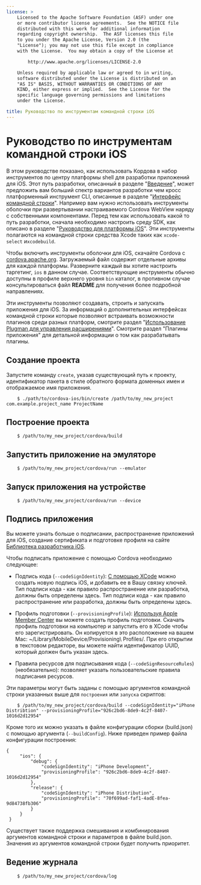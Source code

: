 ```yaml
---
license: >
    Licensed to the Apache Software Foundation (ASF) under one
    or more contributor license agreements.  See the NOTICE file
    distributed with this work for additional information
    regarding copyright ownership.  The ASF licenses this file
    to you under the Apache License, Version 2.0 (the
    "License"); you may not use this file except in compliance
    with the License.  You may obtain a copy of the License at

        http://www.apache.org/licenses/LICENSE-2.0

    Unless required by applicable law or agreed to in writing,
    software distributed under the License is distributed on an
    "AS IS" BASIS, WITHOUT WARRANTIES OR CONDITIONS OF ANY
    KIND, either express or implied.  See the License for the
    specific language governing permissions and limitations
    under the License.

title: Руководство по инструментам командной строки iOS
---
```


# Руководство по инструментам командной строки iOS

В этом руководстве показано, как использовать Кордова в набор инструментов по центру платформы shell для разработки приложений для iOS. Этот путь разработки, описанный в разделе "[Введение](../../overview/index.html)", может предложить вам больший спектр вариантов разработки чем кросс платформенный инструмент CLI, описанные в разделе "[Интерфейс командной строки](../../cli/index.html)". Например вам нужно использовать инструменты оболочки при развертывании настраиваемого Cordova WebView наряду с собственными компонентами. Перед тем как использовать какой то путь разработки, сначала необходимо настроить среду SDK, как описано в разделе "[Руководство для платформы iOS](index.html)". Эти инструменты полагаются на командной строки средства Xcode таких как `xcode-select` и`xcodebuild`.

Чтобы включить инструменты оболочки для iOS, скачайте Cordova с [cordova.apache.org][1]. Загружаемый файл содержит отдельные архивы для каждой платформы. Разверните каждый вы хотите настроить таргетинг, `ios` в данном случае. Соответствующие инструменты обычно доступны в профиле верхнего уровня `bin` каталог, в противном случае консультироваться файл **README** для получения более подробной направлениях.

 [1]: http://cordova.apache.org

Эти инструменты позволяют создавать, строить и запускать приложения для iOS. За информаций о дополнительных интерфейсах командной строки которые позволяют встраивать возможности плагинов среди разных платформ, смотрите раздел "[Использование Plugman для управления расширениями](../../../plugin_ref/plugman.html)". Смотрите раздел "Плагины приложения" для детальной информации о том как разрабатывать плагины.

## Создание проекта

Запустите команду `create`, указав существующий путь к проекту, идентификатор пакета в стиле обратного формата доменных имен и отображаемое имя приложения.

        $ ./path/to/cordova-ios/bin/create /path/to/my_new_project com.example.project_name ProjectName
    

## Построение проекта

        $ /path/to/my_new_project/cordova/build
    

## Запустить приложение на эмуляторе

        $ /path/to/my_new_project/cordova/run --emulator
    

## Запуск приложения на устройстве

        $ /path/to/my_new_project/cordova/run --device
    

## Подпись приложения

Вы можете узнать больше о подписании, распространение приложений для iOS, создание сертификата и подготовке профиля на сайте [Библиотека разработчика iOS][2].

 [2]: https://developer.apple.com/library/ios/documentation/IDEs/Conceptual/AppDistributionGuide/ConfiguringYourApp/ConfiguringYourApp.html

Чтобы подписать приложение с помощью Cordova необходимо следующее:

*   Подпись кода (`--codeSignIdentity`): [С помощью XCode][3] можно создать новую подпись iOS, и добавить ее в Вашу связку ключей. Тип подписи кода - как правило распространение или разработка, должны быть определены здесь. Тип подписи кода - как правило распространение или разработка, должны быть определены здесь.

*   Профиль подготовки (`--provisioningProfile`): [Используя Apple Member Center][4] вы можете создать профиль подготовки. Скачать профиль подготовки на компьютер и запустить его в XCode чтобы его зарегистрировать. Он копируется в это расположение на вашем Mac: ~/Library/MobileDevice/Provisioning\ Profiles/. При его открытии в текстовом редакторе, вы можете найти идентификатор UUID, который должен быть указан здесь.

*   Правила ресурсов для подписывания кода (`--codeSignResourceRules`) (необязательно): позволяет указать пользовательские правила подписания ресурсов.

 [3]: https://developer.apple.com/library/ios/documentation/IDEs/Conceptual/AppDistributionGuide/MaintainingCertificates/MaintainingCertificates.html#//apple_ref/doc/uid/TP40012582-CH31-SW6
 [4]: https://developer.apple.com/library/ios/documentation/IDEs/Conceptual/AppDistributionGuide/MaintainingProfiles/MaintainingProfiles.html#//apple_ref/doc/uid/TP40012582-CH30-SW61

Эти параметры могут быть заданы с помощью аргументов командной строки указанных выше для `построения` или `запуска` скриптов:

        $ /path/to/my_new_project/cordova/build --codeSignIdentity="iPhone Distribtion" --provisioningProfile="926c2bd6-8de9-4c2f-8407-1016d2d12954" 
    

Кроме того их можно указать в файле конфигурации сборки (build.json) с помощью аргумента (`--buildConfig`). Ниже приведен пример файла конфигурации построения:

    {
         "ios": {
             "debug": {
                 "codeSignIdentity": "iPhone Development",
                 "provisioningProfile": "926c2bd6-8de9-4c2f-8407-1016d2d12954"
             },
             "release": {
                 "codeSignIdentity": "iPhone Distribution",
                 "provisioningProfile": "70f699ad-faf1-4adE-8fea-9d84738fb306"
             }
         }
     }
    

Существует также поддержка смешивания и комбинирования аргументов командной строки и параметров в файле build.json. Значения из аргументов командной строки будет получить приоритет.

## Ведение журнала

        $ /path/to/my_new_project/cordova/log
